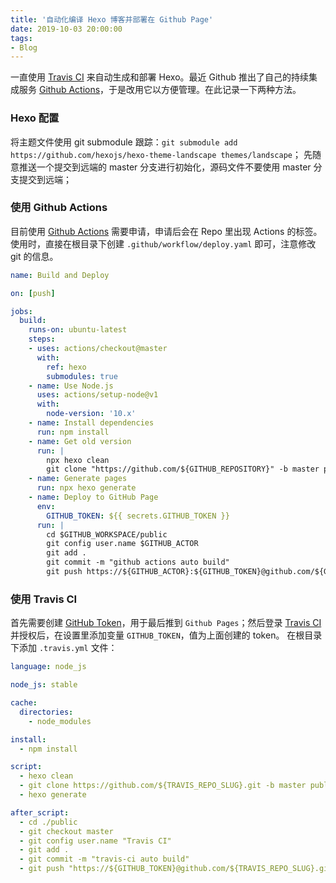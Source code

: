 ```yaml
---
title: '自动化编译 Hexo 博客并部署在 Github Page'
date: 2019-10-03 20:00:00
tags: 
- Blog
---
```


一直使用 [Travis CI](https://travis-ci.org) 来自动生成和部署 Hexo。最近 Github 推出了自己的持续集成服务 [Github Actions](https://github.com/features/actions)，于是改用它以方便管理。在此记录一下两种方法。

<!--more-->

### Hexo 配置

将主题文件使用 git submodule 跟踪：`git submodule add https://github.com/hexojs/hexo-theme-landscape themes/landscape`；
先随意推送一个提交到远端的 master 分支进行初始化，源码文件不要使用 master 分支提交到远端；

### 使用 Github Actions

目前使用 [Github Actions](https://github.com/features/actions) 需要申请，申请后会在 Repo 里出现 Actions 的标签。
使用时，直接在根目录下创建 `.github/workflow/deploy.yaml` 即可，注意修改 git 的信息。

``` yaml
name: Build and Deploy

on: [push]

jobs:
  build:
    runs-on: ubuntu-latest
    steps:
    - uses: actions/checkout@master
      with:
        ref: hexo
        submodules: true
    - name: Use Node.js
      uses: actions/setup-node@v1
      with:
        node-version: '10.x'
    - name: Install dependencies
      run: npm install
    - name: Get old version
      run: |
        npx hexo clean
        git clone "https://github.com/${GITHUB_REPOSITORY}" -b master public
    - name: Generate pages
      run: npx hexo generate
    - name: Deploy to GitHub Page
      env:
        GITHUB_TOKEN: ${{ secrets.GITHUB_TOKEN }}
      run: |
        cd $GITHUB_WORKSPACE/public
        git config user.name $GITHUB_ACTOR
        git add .
        git commit -m "github actions auto build"
        git push https://${GITHUB_ACTOR}:${GITHUB_TOKEN}@github.com/${GITHUB_REPOSITORY}.git master:master
```

### 使用 Travis CI

首先需要创建 [GitHub Token](https://github.com/settings/tokens)，用于最后推到 `Github Pages`；然后登录 [Travis CI](https://travis-ci.org) 并授权后，在设置里添加变量 `GITHUB_TOKEN`，值为上面创建的 token。
在根目录下添加 `.travis.yml` 文件：

``` yaml
language: node_js

node_js: stable

cache:
  directories:
    - node_modules

install:
  - npm install

script:
  - hexo clean
  - git clone https://github.com/${TRAVIS_REPO_SLUG}.git -b master public/
  - hexo generate

after_script:
  - cd ./public
  - git checkout master
  - git config user.name "Travis CI"
  - git add .
  - git commit -m "travis-ci auto build"
  - git push "https://${GITHUB_TOKEN}@github.com/${TRAVIS_REPO_SLUG}.git" master:master
```